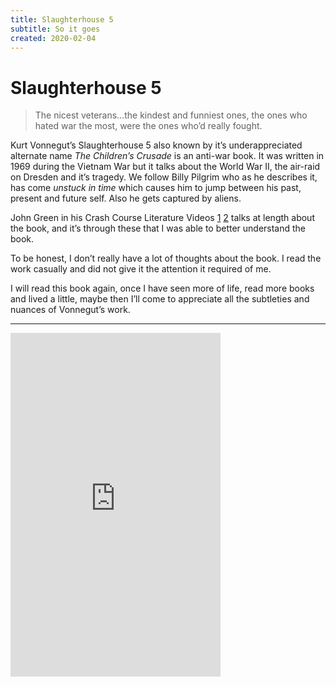 ```yaml
---
title: Slaughterhouse 5
subtitle: So it goes
created: 2020-02-04
---
```

# Slaughterhouse 5

> The nicest veterans…the kindest and funniest ones, the ones who hated war the
> most, were the ones who’d really fought.

Kurt Vonnegut’s Slaughterhouse 5 also known by it’s underappreciated alternate
name _The Children’s Crusade_ is an anti-war book. It was written in 1969
during the Vietnam War but it talks about the World War II, the air-raid on
Dresden and it’s tragedy. We follow Billy Pilgrim who as he describes it, has
come _unstuck in time_ which causes him to jump between his past, present and
future self. Also he gets captured by aliens.

John Green in his Crash Course Literature Videos [1](#fn1) [2](#fn2) talks at
length about the book, and it’s through these that I was able to better
understand the book.

To be honest, I don’t really have a lot of thoughts about the book. I read the
work casually and did not give it the attention it required of me.

I will read this book again, once I have seen more of life, read more books and
lived a little, maybe then I’ll come to appreciate all the subtleties and
nuances of Vonnegut’s work.

---
<iframe type="text/html" width="336" height="550" frameborder="0" allowfullscreen style="max-width:100%" src="https://read.amazon.in/kp/card?asin=B0074FF4PU&amp;preview=inline&amp;linkCode=kpe&amp;ref_=cm_sw_r_kb_dp_IaloEb72XGXAR">

---

1: <https://www.youtube.com/watch?v=F6g7S2W27Kc>[↩](#fnref1)

2: <https://www.youtube.com/watch?v=HyKhIiGKq5M>[↩](#fnref2)
